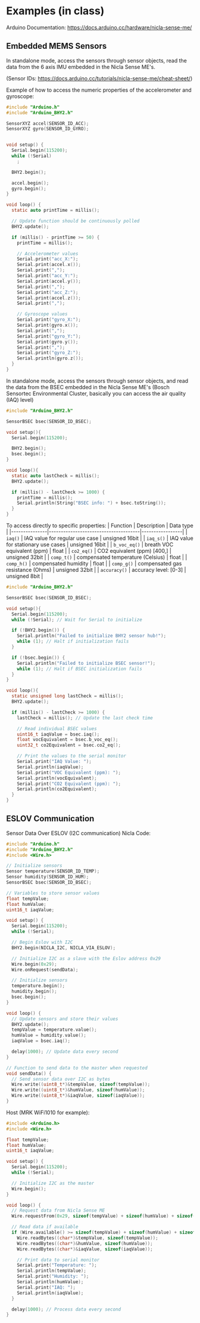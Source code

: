 # Examples (in class)
Arduino Documentation:
https://docs.arduino.cc/hardware/nicla-sense-me/

## Embedded MEMS Sensors

In standalone mode, access the sensors through sensor objects, read the data from the 6 axis IMU embedded in the Nicla Sense ME's.

(Sensor IDs: https://docs.arduino.cc/tutorials/nicla-sense-me/cheat-sheet/)

Example of how to access the numeric properties of the accelerometer and gyroscope:
```C
#include "Arduino.h"
#include "Arduino_BHY2.h"

SensorXYZ accel(SENSOR_ID_ACC);
SensorXYZ gyro(SENSOR_ID_GYRO);


void setup() {
  Serial.begin(115200);
  while (!Serial)
    ;

  BHY2.begin();

  accel.begin();
  gyro.begin();
}

void loop() {
  static auto printTime = millis();

  // Update function should be continuously polled
  BHY2.update();

  if (millis() - printTime >= 50) {
    printTime = millis();

    // Accelerometer values
    Serial.print("acc_X:");
    Serial.print(accel.x());
    Serial.print(",");
    Serial.print("acc_Y:");
    Serial.print(accel.y());
    Serial.print(",");
    Serial.print("acc_Z:");
    Serial.print(accel.z());
    Serial.print(",");

    // Gyroscope values
    Serial.print("gyro_X:");
    Serial.print(gyro.x());
    Serial.print(",");
    Serial.print("gyro_Y:");
    Serial.print(gyro.y());
    Serial.print(",");
    Serial.print("gyro_Z:");
    Serial.println(gyro.z());
  }
}
```

In standalone mode, access the sensors through sensor objects, and read the data from the BSEC embedded in the Nicla Sense ME's (Bosch Sensortec Environmental Cluster, basically you can access the air quality (IAQ) level)

```C
#include "Arduino_BHY2.h"

SensorBSEC bsec(SENSOR_ID_BSEC);

void setup(){
  Serial.begin(115200);

  BHY2.begin();
  bsec.begin();
}

void loop(){
  static auto lastCheck = millis();
  BHY2.update();

  if (millis() - lastCheck >= 1000) {
    printTime = millis();
    Serial.println(String("BSEC info: ") + bsec.toString());
  }
}
```
To access directly to specific properties:
| Function      | Description                           | Data type       |
|---------------|--------------------------------------|-----------------|
| `iaq()`       | IAQ value for regular use case       | unsigned 16bit  |
| `iaq_s()`     | IAQ value for stationary use cases   | unsigned 16bit  |
| `b_voc_eq()`  | breath VOC equivalent (ppm)          | float           |
| `co2_eq()`    | CO2 equivalent (ppm) [400,]          | unsigned 32bit  |
| `comp_t()`    | compensated temperature (Celsius)    | float           |
| `comp_h()`    | compensated humidity                 | float           |
| `comp_g()`    | compensated gas resistance (Ohms)    | unsigned 32bit  |
| `accuracy()`  | accuracy level: [0-3]                | unsigned 8bit   |

```C
#include "Arduino_BHY2.h"

SensorBSEC bsec(SENSOR_ID_BSEC);

void setup(){
  Serial.begin(115200);
  while (!Serial); // Wait for Serial to initialize

  if (!BHY2.begin()) {
    Serial.println("Failed to initialize BHY2 sensor hub!");
    while (1); // Halt if initialization fails
  }

  if (!bsec.begin()) {
    Serial.println("Failed to initialize BSEC sensor!");
    while (1); // Halt if BSEC initialization fails
  }
}

void loop(){
  static unsigned long lastCheck = millis();
  BHY2.update();

  if (millis() - lastCheck >= 1000) {
    lastCheck = millis(); // Update the last check time

    // Read individual BSEC values
    uint16_t iaqValue = bsec.iaq();
    float vocEquivalent = bsec.b_voc_eq();
    uint32_t co2Equivalent = bsec.co2_eq();

    // Print the values to the serial monitor
    Serial.print("IAQ Value: ");
    Serial.println(iaqValue);
    Serial.print("VOC Equivalent (ppm): ");
    Serial.println(vocEquivalent);
    Serial.print("CO2 Equivalent (ppm): ");
    Serial.println(co2Equivalent);
  }
}
```
## ESLOV Communication
Sensor Data Over ESLOV (I2C communication)
Nicla Code:
```C
#include "Arduino.h"
#include "Arduino_BHY2.h"
#include <Wire.h>

// Initialize sensors
Sensor temperature(SENSOR_ID_TEMP);
Sensor humidity(SENSOR_ID_HUM);
SensorBSEC bsec(SENSOR_ID_BSEC);

// Variables to store sensor values
float tempValue;
float humValue;
uint16_t iaqValue;

void setup() {
  Serial.begin(115200);
  while (!Serial);

  // Begin Eslov with I2C
  BHY2.begin(NICLA_I2C, NICLA_VIA_ESLOV);

  // Initialize I2C as a slave with the Eslov address 0x29
  Wire.begin(0x29);
  Wire.onRequest(sendData);

  // Initialize sensors
  temperature.begin();
  humidity.begin();
  bsec.begin();
}

void loop() {
  // Update sensors and store their values
  BHY2.update();
  tempValue = temperature.value();
  humValue = humidity.value();
  iaqValue = bsec.iaq();

  delay(1000); // Update data every second
}

// Function to send data to the master when requested
void sendData() {
  // Send sensor data over I2C as bytes
  Wire.write((uint8_t*)&tempValue, sizeof(tempValue));
  Wire.write((uint8_t*)&humValue, sizeof(humValue));
  Wire.write((uint8_t*)&iaqValue, sizeof(iaqValue));
}
```

Host (MRK WiFi1010 for example):
```C
#include <Arduino.h>
#include <Wire.h>

float tempValue;
float humValue;
uint16_t iaqValue;

void setup() {
  Serial.begin(115200);
  while (!Serial);

  // Initialize I2C as the master
  Wire.begin();
}

void loop() {
  // Request data from Nicla Sense ME
  Wire.requestFrom(0x29, sizeof(tempValue) + sizeof(humValue) + sizeof(iaqValue));

  // Read data if available
  if (Wire.available() >= sizeof(tempValue) + sizeof(humValue) + sizeof(iaqValue)) {
    Wire.readBytes((char*)&tempValue, sizeof(tempValue));
    Wire.readBytes((char*)&humValue, sizeof(humValue));
    Wire.readBytes((char*)&iaqValue, sizeof(iaqValue));

    // Print data to serial monitor
    Serial.print("Temperature: ");
    Serial.println(tempValue);
    Serial.print("Humidity: ");
    Serial.println(humValue);
    Serial.print("IAQ: ");
    Serial.println(iaqValue);
  }

  delay(1000); // Process data every second
}
```
